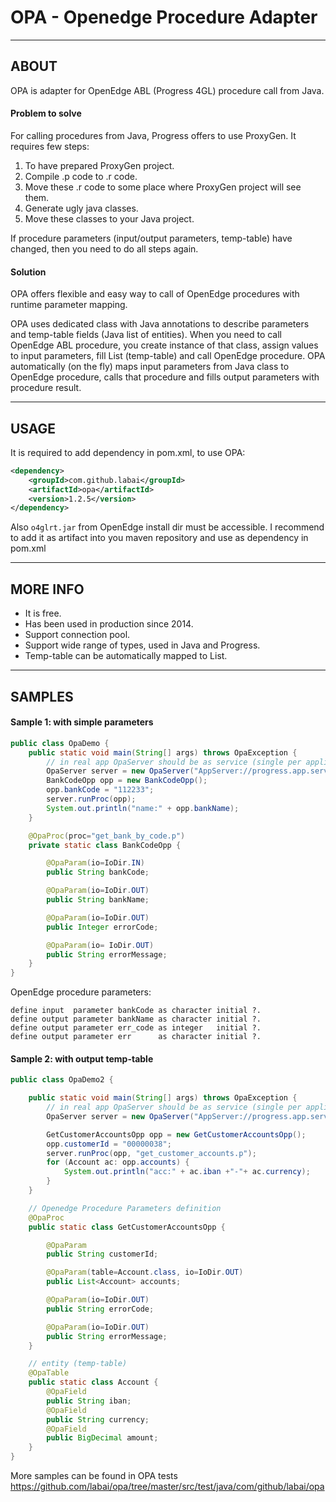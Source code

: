 # OPA - Openedge Procedure Adapter


----
## ABOUT

OPA is adapter for OpenEdge ABL (Progress 4GL) procedure call from Java.

#### Problem to solve

For calling procedures from Java, Progress offers to use ProxyGen. It requires few steps:

1. To have prepared ProxyGen project.
2. Compile .p code to .r code.
3. Move these .r code to some place where ProxyGen project will see them.
4. Generate ugly java classes.
5. Move these classes to your Java project.

If procedure parameters (input/output parameters, temp-table) have changed, then you need to do all steps again.

#### Solution

OPA offers flexible and easy way to call of OpenEdge procedures with runtime parameter mapping.

OPA uses dedicated class with Java annotations to describe parameters and temp-table fields (Java list of entities). 
When you need to call OpenEdge ABL procedure, you create instance of that class, assign values to input parameters, fill List (temp-table) and call OpenEdge procedure.
OPA automatically (on the fly) maps input parameters from Java class to OpenEdge procedure, calls that procedure and fills output parameters with procedure result.

----
## USAGE

It is required to add dependency in pom.xml, to use OPA:
```xml
<dependency>
    <groupId>com.github.labai</groupId>
    <artifactId>opa</artifactId>
    <version>1.2.5</version>
</dependency>
```
Also `o4glrt.jar` from OpenEdge install dir must be accessible. 
I recommend to add it as artifact into you maven repository and use as dependency in pom.xml

---
## MORE INFO

- It is free.
- Has been used in production since 2014.
- Support connection pool.
- Support wide range of types, used in Java and Progress.
- Temp-table can be automatically mapped to List.

----
## SAMPLES

#### Sample 1: with simple parameters
```java
public class OpaDemo {
    public static void main(String[] args) throws OpaException {
        // in real app OpaServer should be as service (single per application)
        OpaServer server = new OpaServer("AppServer://progress.app.server/asprosv", "-", "-", SessionModel.STATE_FREE);
        BankCodeOpp opp = new BankCodeOpp();
        opp.bankCode = "112233";
        server.runProc(opp);
        System.out.println("name:" + opp.bankName);
    }

    @OpaProc(proc="get_bank_by_code.p")
    private static class BankCodeOpp {

        @OpaParam(io=IoDir.IN)
        public String bankCode;

        @OpaParam(io=IoDir.OUT)
        public String bankName;

        @OpaParam(io=IoDir.OUT)
        public Integer errorCode;

        @OpaParam(io= IoDir.OUT)
        public String errorMessage;
    }
}
```
OpenEdge procedure parameters:
```
define input  parameter bankCode as character initial ?.  
define output parameter bankName as character initial ?.  
define output parameter err_code as integer   initial ?.  
define output parameter err      as character initial ?.  
```

#### Sample 2: with output temp-table
```java
public class OpaDemo2 {

    public static void main(String[] args) throws OpaException {
        // in real app OpaServer should be as service (single per application)
        OpaServer server = new OpaServer("AppServer://progress.app.server/asprosv", "-", "-", SessionModel.STATE_FREE);

        GetCustomerAccountsOpp opp = new GetCustomerAccountsOpp();
        opp.customerId = "00000038";
        server.runProc(opp, "get_customer_accounts.p");
        for (Account ac: opp.accounts) {
            System.out.println("acc:" + ac.iban +"-"+ ac.currency);
        }
    }

    // Openedge Procedure Parameters definition
    @OpaProc
    public static class GetCustomerAccountsOpp {

        @OpaParam
        public String customerId;

        @OpaParam(table=Account.class, io=IoDir.OUT)
        public List<Account> accounts;

        @OpaParam(io=IoDir.OUT)
        public String errorCode;

        @OpaParam(io=IoDir.OUT)
        public String errorMessage;
    }

    // entity (temp-table)
    @OpaTable
    public static class Account {
        @OpaField
        public String iban;
        @OpaField
        public String currency;
        @OpaField
        public BigDecimal amount;
    }
}
```

More samples can be found in OPA tests
https://github.com/labai/opa/tree/master/src/test/java/com/github/labai/opa
